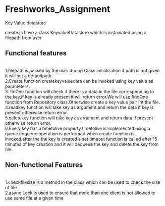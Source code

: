 # Freshworks_Assignment

Key Value datastore

create.js have a class KeyvalueDatastore which is instaniated using a filepath from user.

<h2><b>Functional features</b></h2><br>
1.filepath is passed by the user during Class initialization if path is not given it will set a defaultpath.<br>
2.Create function createkeyvaluedata can be invoked using key value as parameters.<br>
3. finOne function will check if there is a data in the file corresponding to the key,if key is already present it will return error.We will use findOne function from Repository class.Otherwise create a key value pair int the file.<br>
4.readkey function will take key as argument and return the data if key is present otherwise return error.<br>
5.deletekey function will take key as argument and return data if present otherwise return error.<br>
6.Every key has a timetolive property.timetolive is implemented using a queue.enqueue operation is performed when create function is invoked.after the the key is created a set timeout function is called after 15 minutes of key creation and it will dequeue the key and delete the key from file.<br>

<h2><b>Non-functional Features</b></h2><br>
1.checkfilesize is a method in the class which can be used to check the size of file<br>
2.async Lock is used to ensure that more than one client is not allowed to use same file at a given time<br>

